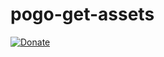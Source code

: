 # pogo-get-assets

[![Donate](https://img.shields.io/badge/Donate-PayPal-green.svg)](https://www.paypal.me/niicodev)


